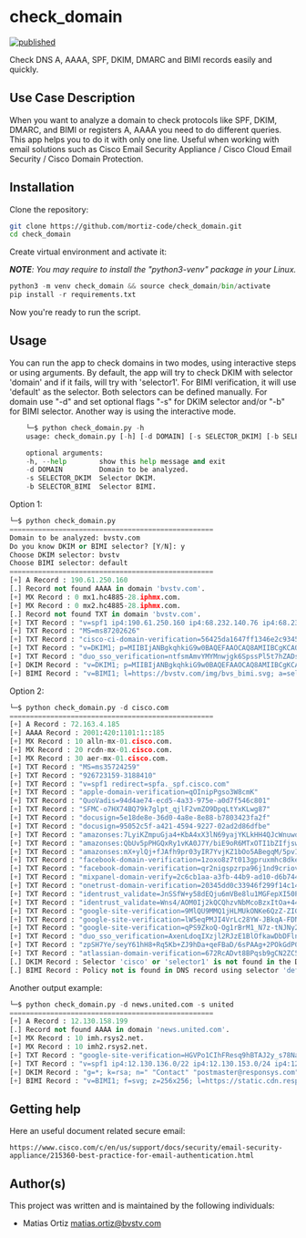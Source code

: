 # check_domain 

[![published](https://static.production.devnetcloud.com/codeexchange/assets/images/devnet-published.svg)](https://developer.cisco.com/codeexchange/github/repo/mortiz-code/check_domain)

Check DNS A, AAAA, SPF, DKIM, DMARC and BIMI records easily and quickly.

## Use Case Description

When you want to analyze a domain to check protocols like SPF, DKIM, DMARC, and BIMI or registers A, AAAA you need to do different queries. This app helps you to do it with only one line. Useful when working with email solutions such as Cisco Email Security Appliance / Cisco Cloud Email Security / Cisco Domain Protection.


## Installation

Clone the repository:

```sh
git clone https://github.com/mortiz-code/check_domain.git
cd check_domain
```

Create virtual environment and activate it:

***NOTE**: You may require to install the "python3-venv" package in your Linux.*

```python
python3 -m venv check_domain && source check_domain/bin/activate
pip install -r requirements.txt
```

Now you're ready to run the script.


## Usage

You can run the app to check domains in two modes, using interactive steps or using arguments.
By default, the app will try to check DKIM with selector 'domain' and if it fails, will try with 'selector1'. For BIMI verification, it will use 'default' as the selector.
Both selectors can be defined manually. For domain use "-d" and set optional flags "-s" for DKIM selector and/or "-b" for BIMI selector. Another way is using the interactive mode.

```python
    └─$ python check_domain.py -h
    usage: check_domain.py [-h] [-d DOMAIN] [-s SELECTOR_DKIM] [-b SELECTOR_BIMI]

    optional arguments:
    -h, --help        show this help message and exit
    -d DOMAIN         Domain to be analyzed.
    -s SELECTOR_DKIM  Selector DKIM.
    -b SELECTOR_BIMI  Selector BIMI.
```

Option 1:

```python
└─$ python check_domain.py
==================================================
Domain to be analyzed: bvstv.com
Do you know DKIM or BIMI selector? [Y/N]: y
Choose DKIM selector: bvstv
Choose BIMI selector: default
==================================================
[+] A Record : 190.61.250.160
[.] Record not found AAAA in domain 'bvstv.com'.
[+] MX Record : 0 mx1.hc4885-28.iphmx.com.
[+] MX Record : 0 mx2.hc4885-28.iphmx.com.
[.] Record not found TXT in domain 'bvstv.com'.
[+] TXT Record : "v=spf1 ip4:190.61.250.160 ip4:68.232.140.76 ip4:68.232.146.126 ip4:68.232.143.39 ip4:68.232.148.166 ip4:23.90.98.133 ip4:181.166.215.252 include:servers.mcsv.net -all"
[+] TXT Record : "MS=ms87202626"
[+] TXT Record : "cisco-ci-domain-verification=56425da1647ff1346e2c9345925928b74fc75b04c218da0f7928711df8fc160b"
[+] TXT Record : "v=DKIM1; p=MIIBIjANBgkqhkiG9w0BAQEFAAOCAQ8AMIIBCgKCAQEA13K6/iYmOCA+KH62zxDWdH+wn1X2ZOllAMZ/KZfvwZWKwhHQGGSU+eHCsyWbz0jJYiS1X/4C6NLya2GXrLAAkxVA8l74aPTN5yBeZP0iXBvZ1Yl47VW9C6ElRdlPyAimSiyOta5tDjSamJHGFxvwzJ5y2zh11qOYGQMCq8jEQAFX8+9CWx4t4HQ5uAwHrzXTPS3kNRn2" "H/ubJYnZmk943v51rBb2iM9DPymWMObfjIH7rgFJUb5j6+PGwNbFgw42cjbhEBd1YGBh+K4+/PBPSuOSG+miAApD+4Ki3icjt0KaOdrKaGiah+elSgElprDIIADlRHyNxsXPSLrsBXghrQIDAQAB;"
[+] TXT Record : "duo_sso_verification=ntfsmAmvYMYMnwjgk6SpssPl5t7hZADsv9NCBLtCS7AnylaapsIfsFB9k6PItJVr"
[+] DKIM Record : "v=DKIM1; p=MIIBIjANBgkqhkiG9w0BAQEFAAOCAQ8AMIIBCgKCAQEA13K6/iYmOCA+KH62zxDWdH+wn1X2ZOllAMZ/KZfvwZWKwhHQGGSU+eHCsyWbz0jJYiS1X/4C6NLya2GXrLAAkxVA8l74aPTN5yBeZP0iXBvZ1Yl47VW9C6ElRdlPyAimSiyOta5tDjSamJHGFxvwzJ5y2zh11qOYGQMCq8jEQAFX8+9CWx4t4HQ5uAwHrzXTPS3kNRn2" "H/ubJYnZmk943v51rBb2iM9DPymWMObfjIH7rgFJUb5j6+PGwNbFgw42cjbhEBd1YGBh+K4+/PBPSuOSG+miAApD+4Ki3icjt0KaOdrKaGiah+elSgElprDIIADlRHyNxsXPSLrsBXghrQIDAQAB;"
[+] BIMI Record : "v=BIMI1; l=https://bvstv.com/img/bvs_bimi.svg; a=self;"
```

Option 2:

```python
└─$ python check_domain.py -d cisco.com
==================================================
[+] A Record : 72.163.4.185
[+] AAAA Record : 2001:420:1101:1::185
[+] MX Record : 10 alln-mx-01.cisco.com.
[+] MX Record : 20 rcdn-mx-01.cisco.com.
[+] MX Record : 30 aer-mx-01.cisco.com.
[+] TXT Record : "MS=ms35724259"
[+] TXT Record : "926723159-3188410"
[+] TXT Record : "v=spf1 redirect=spfa._spf.cisco.com"
[+] TXT Record : "apple-domain-verification=qOInipPgso3W8cmK"
[+] TXT Record : "QuoVadis=94d4ae74-ecd5-4a33-975e-a0d7f546c801"
[+] TXT Record : "SFMC-o7HX74BQ79k7glpt_qjlF2vmZO9DpqLtYxKLwg87"
[+] TXT Record : "docusign=5e18de8e-36d0-4a8e-8e88-b7803423fa2f"
[+] TXT Record : "docusign=95052c5f-a421-4594-9227-02ad2d86dfbe"
[+] TXT Record : "amazonses:7LyiKZmpuGja4+KbA4xX3lN69yajYKLkHH4QJcWnuwo="
[+] TXT Record : "amazonses:QbUv5pPHGQxRy1vKA0J7Y/biE9oR6MTxOTI1bZIfjsw="
[+] TXT Record : "amazonses:mX+ylQj+fJAfh9pr03yIR7YvjKZ1bOo5ABegqM/5pvI="
[+] TXT Record : "facebook-domain-verification=1zoxo8z7t013gpruxmhc8dkerq47vh"
[+] TXT Record : "facebook-domain-verification=qr2nigspzrpa96j1nd9criovuuwino"
[+] TXT Record : "mixpanel-domain-verify=2c6cb1aa-a3fb-44b9-ad10-d6b744109963"
[+] TXT Record : "onetrust-domain-verification=20345dd0c33946f299f14c1498b41f67"
[+] TXT Record : "identrust_validate=JnSSfW+y58dEQju6mVBe8lu1MGFepXI50P27OE1ZZQmL"
[+] TXT Record : "identrust_validate=Wns4/AOM0Ij2kQCQhzvNbMcoBzxItOa+44O7KF06lIp3"
[+] TXT Record : "google-site-verification=9MlQU9MMQ1jHLMUkONKe6QzZ-ZIGRv0BCD1_rY1Zdmc"
[+] TXT Record : "google-site-verification=lW5eqPMJI4VrLc28YW-JBkqA-FDNVnhFCXQVDvFqZTo"
[+] TXT Record : "google-site-verification=qPS9ZkoQ-Og1rBrM1_N7z-tNJNy2BVxE8lw6SB2iFdk"
[+] TXT Record : "duo_sso_verification=AxenLdoqIXzjl2RJzE1BlOfkawDbDFlnbyvjAt8vcjKHBkvYwEMySDRk5QmBd66v"
[+] TXT Record : "zpSH7Ye/seyY61hH8+Rq5Kb+ZJ9hDa+qeFBaD/6sPAAg+2POkGdP0byHb1pFVK9uZgYF2AIosUSZq4MB17oydQ=="
[+] TXT Record : "atlassian-domain-verification=672RcADvt8BPqsb9gCN2ZC5DoTAhUT8abC1blYKQxi/MHMaGoA/BuvjFMaWRtgd7"
[.] DKIM Record : Selector 'cisco' or 'selector1' is not found in the DNS records. Check DKIM configuration or choose the manual selector option.
[.] BIMI Record : Policy not is found in DNS record using selector 'default'. Check BIMI configuration or choose the manual selector option.
```

Another output example:

```python
└─$ python check_domain.py -d news.united.com -s united
==================================================
[+] A Record : 12.130.158.199
[.] Record not found AAAA in domain 'news.united.com'.
[+] MX Record : 10 imh.rsys2.net.
[+] MX Record : 10 imh2.rsys2.net.
[+] TXT Record : "google-site-verification=HGVPo1CIhFResq9hBTAJ2y_s78Na02V6MsJLKwHGJas"
[+] TXT Record : "v=spf1 ip4:12.130.136.0/22 ip4:12.130.153.0/24 ip4:12.130.154.0/24 -all"
[+] DKIM Record : "g=*; k=rsa; n=" "Contact" "postmaster@responsys.com" "with" "any" "questions" "concerning" "this" "signing" "; p=MIGfMA0GCSqGSIb3DQEBAQUAA4GNADCBiQKBgQC/Vh/xq+sSRLhL5CRU1drFTGMXX/Q2KkWgl35hO4v6dTy5Qmxcuv5AwqxLiz9d0jBaxtuvYALjlGkxmk5MemgAOcCr97GlW7Cr11eLn87qdTmyE5LevnTXxVDMjIfQJt6OFzmw6Tp1t05NPWh0PbyUohZYt4qpcbiz9Kc3UB2IBwIDAQAB;"
[+] BIMI Record : "v=BIMI1; f=svg; z=256x256; l=https://static.cdn.responsys.net/i2/responsysimages/content/united/UA-email-tailfin_256x256.svg"
```


## Getting help

Here an useful document related secure email:

    https://www.cisco.com/c/en/us/support/docs/security/email-security-appliance/215360-best-practice-for-email-authentication.html 


## Author(s)

This project was written and is maintained by the following individuals:

* Matias Ortiz <matias.ortiz@bvstv.com>

